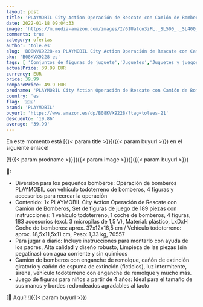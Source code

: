 ```yaml
---
layout: post
title: 'PLAYMOBIL City Action Operación de Rescate con Camión de Bomberos  A partir de 4 años  70557 '
date: 2022-01-18 09:04:33
image: 'https://m.media-amazon.com/images/I/61Uatcn3iFL._SL500_._SL400_.jpg'
comments: true
category: ofertas
author: 'tole.es'
slug: 'B08KVX9228-es PLAYMOBIL City Action Operación de Rescate con Camión de...'
sku: 'B08KVX9228-es'
tags: [ 'Conjuntos de figuras de juguete','Juguetes','Juguetes y juegos','Muñecos y figuras','playmobil', ]
actualPrice: 39.99 EUR
currency: EUR
price: 39.99
comparePrice: 49.9 EUR
prodname: 'PLAYMOBIL City Action Operación de Rescate con Camión de Bomberos  A partir de 4 años  70557 '
country: 'es'
flag: '🇪🇸'
brand: 'PLAYMOBIL'
buyurl: 'https://www.amazon.es/dp/B08KVX9228/?tag=tolees-21'
descuento: '19.86'
average: '39.99'
---
```


En este momento está [{{< param title >}}]({{< param buyurl >}}) en el siguiente enlace!

[![{{< param prodname >}}]({{< param image >}})]({{< param buyurl >}})

🔎:

- Diversión para los pequeños bomberos: Operación de bomberos PLAYMOBIL con vehículo todoterreno de bomberos, 4 figuras y accesorios para recrear la operación
- Contenido: 1x PLAYMOBIL City Action Operación de Rescate con Camión de Bomberos, Set de figuras de juego de 189 piezas con instrucciones: 1 vehículo todoterreno, 1 coche de bomberos, 4 figuras, 183 accesorios (excl. 3 micropilas de 1,5 V), Material: plástico, LxDxH Coche de bomberos: aprox. 37x12x16,5 cm / Vehículo todoterreno: aprox. 18,5x11,5x11 cm, Peso: 1,33 kg, 70557
- Para jugar a diario: Incluye instrucciones para montarlo con ayuda de los padres, Alta calidad y diseño robusto, Limpieza de las piezas (sin pegatinas) con agua corriente y sin químicos
- Camión de bomberos con enganche de remolque, cañón de extinción giratorio y cañón de espuma de extinción (ficticios), luz intermitente, sirena, vehículo todoterreno con enganche de remolque y mucho más.
- Juego de figuras para niños a partir de 4 años: Ideal para el tamaño de sus manos y bordes redondeados agradables al tacto

[🛒 Aquí!!!]({{< param buyurl >}})

